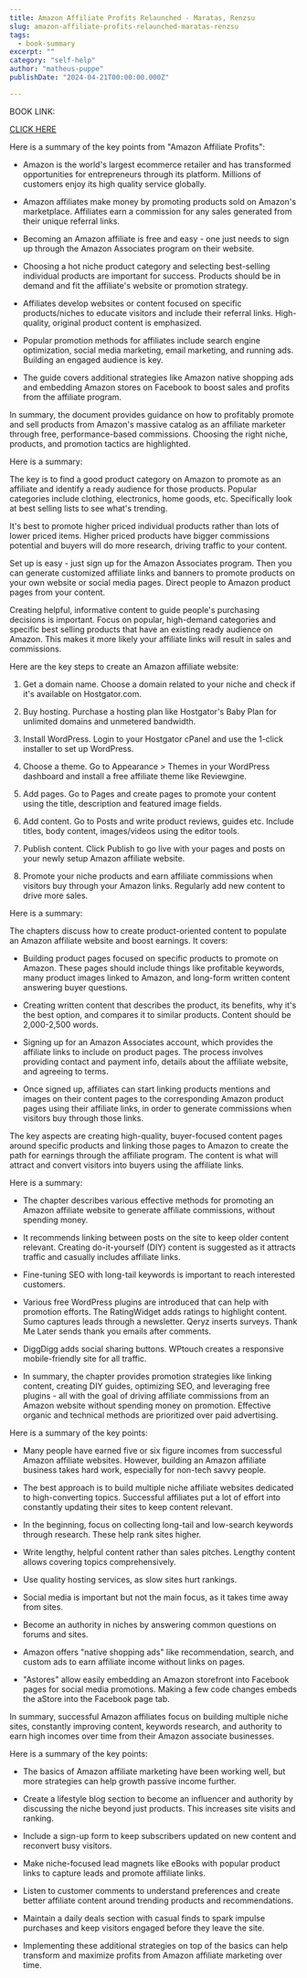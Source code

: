 ```yaml
---
title: Amazon Affiliate Profits Relaunched - Maratas, Renzsu
slug: amazon-affiliate-profits-relaunched-maratas-renzsu
tags: 
  - book-summary
excerpt: ""
category: "self-help"
author: "matheus-puppe"
publishDate: "2024-04-21T00:00:00.000Z"

---
```


BOOK LINK:

[CLICK HERE](https://www.amazon.com/gp/search?ie=UTF8&tag=matheuspupp0a-20&linkCode=ur2&linkId=4410b525877ab397377c2b5e60711c1a&camp=1789&creative=9325&index=books&keywords=amazon-affiliate-profits-relaunched-maratas-renzsu)



 Here is a summary of the key points from "Amazon Affiliate Profits":

- Amazon is the world's largest ecommerce retailer and has transformed opportunities for entrepreneurs through its platform. Millions of customers enjoy its high quality service globally. 

- Amazon affiliates make money by promoting products sold on Amazon's marketplace. Affiliates earn a commission for any sales generated from their unique referral links. 

- Becoming an Amazon affiliate is free and easy - one just needs to sign up through the Amazon Associates program on their website. 

- Choosing a hot niche product category and selecting best-selling individual products are important for success. Products should be in demand and fit the affiliate's website or promotion strategy.

- Affiliates develop websites or content focused on specific products/niches to educate visitors and include their referral links. High-quality, original product content is emphasized.  

- Popular promotion methods for affiliates include search engine optimization, social media marketing, email marketing, and running ads. Building an engaged audience is key.

- The guide covers additional strategies like Amazon native shopping ads and embedding Amazon stores on Facebook to boost sales and profits from the affiliate program.

In summary, the document provides guidance on how to profitably promote and sell products from Amazon's massive catalog as an affiliate marketer through free, performance-based commissions. Choosing the right niche, products, and promotion tactics are highlighted.

 Here is a summary:

The key is to find a good product category on Amazon to promote as an affiliate and identify a ready audience for those products. Popular categories include clothing, electronics, home goods, etc. Specifically look at best selling lists to see what's trending. 

It's best to promote higher priced individual products rather than lots of lower priced items. Higher priced products have bigger commissions potential and buyers will do more research, driving traffic to your content. 

Set up is easy - just sign up for the Amazon Associates program. Then you can generate customized affiliate links and banners to promote products on your own website or social media pages. Direct people to Amazon product pages from your content.

Creating helpful, informative content to guide people's purchasing decisions is important. Focus on popular, high-demand categories and specific best selling products that have an existing ready audience on Amazon. This makes it more likely your affiliate links will result in sales and commissions.

 Here are the key steps to create an Amazon affiliate website:

1. Get a domain name. Choose a domain related to your niche and check if it's available on Hostgator.com. 

2. Buy hosting. Purchase a hosting plan like Hostgator's Baby Plan for unlimited domains and unmetered bandwidth.

3. Install WordPress. Login to your Hostgator cPanel and use the 1-click installer to set up WordPress. 

4. Choose a theme. Go to Appearance > Themes in your WordPress dashboard and install a free affiliate theme like Reviewgine. 

5. Add pages. Go to Pages and create pages to promote your content using the title, description and featured image fields. 

6. Add content. Go to Posts and write product reviews, guides etc. Include titles, body content, images/videos using the editor tools. 

7. Publish content. Click Publish to go live with your pages and posts on your newly setup Amazon affiliate website. 

8. Promote your niche products and earn affiliate commissions when visitors buy through your Amazon links. Regularly add new content to drive more sales.

 Here is a summary:

The chapters discuss how to create product-oriented content to populate an Amazon affiliate website and boost earnings. It covers:

- Building product pages focused on specific products to promote on Amazon. These pages should include things like profitable keywords, many product images linked to Amazon, and long-form written content answering buyer questions. 

- Creating written content that describes the product, its benefits, why it's the best option, and compares it to similar products. Content should be 2,000-2,500 words. 

- Signing up for an Amazon Associates account, which provides the affiliate links to include on product pages. The process involves providing contact and payment info, details about the affiliate website, and agreeing to terms.

- Once signed up, affiliates can start linking products mentions and images on their content pages to the corresponding Amazon product pages using their affiliate links, in order to generate commissions when visitors buy through those links. 

The key aspects are creating high-quality, buyer-focused content pages around specific products and linking those pages to Amazon to create the path for earnings through the affiliate program. The content is what will attract and convert visitors into buyers using the affiliate links.

 Here is a summary:

- The chapter describes various effective methods for promoting an Amazon affiliate website to generate affiliate commissions, without spending money. 

- It recommends linking between posts on the site to keep older content relevant. Creating do-it-yourself (DIY) content is suggested as it attracts traffic and casually includes affiliate links. 

- Fine-tuning SEO with long-tail keywords is important to reach interested customers. 

- Various free WordPress plugins are introduced that can help with promotion efforts. The RatingWidget adds ratings to highlight content. Sumo captures leads through a newsletter. Qeryz inserts surveys. Thank Me Later sends thank you emails after comments. 

- DiggDigg adds social sharing buttons. WPtouch creates a responsive mobile-friendly site for all traffic. 

- In summary, the chapter provides promotion strategies like linking content, creating DIY guides, optimizing SEO, and leveraging free plugins - all with the goal of driving affiliate commissions from an Amazon website without spending money on promotion. Effective organic and technical methods are prioritized over paid advertising.

 Here is a summary of the key points:

- Many people have earned five or six figure incomes from successful Amazon affiliate websites. However, building an Amazon affiliate business takes hard work, especially for non-tech savvy people. 

- The best approach is to build multiple niche affiliate websites dedicated to high-converting topics. Successful affiliates put a lot of effort into constantly updating their sites to keep content relevant.

- In the beginning, focus on collecting long-tail and low-search keywords through research. These help rank sites higher. 

- Write lengthy, helpful content rather than sales pitches. Lengthy content allows covering topics comprehensively. 

- Use quality hosting services, as slow sites hurt rankings. 

- Social media is important but not the main focus, as it takes time away from sites. 

- Become an authority in niches by answering common questions on forums and sites.

- Amazon offers "native shopping ads" like recommendation, search, and custom ads to earn affiliate income without links on pages. 

- "Astores" allow easily embedding an Amazon storefront into Facebook pages for social media promotions. Making a few code changes embeds the aStore into the Facebook page tab.

In summary, successful Amazon affiliates focus on building multiple niche sites, constantly improving content, keywords research, and authority to earn high incomes over time from their Amazon associate businesses.

 Here is a summary of the key points:

- The basics of Amazon affiliate marketing have been working well, but more strategies can help growth passive income further. 

- Create a lifestyle blog section to become an influencer and authority by discussing the niche beyond just products. This increases site visits and ranking. 

- Include a sign-up form to keep subscribers updated on new content and reconvert busy visitors. 

- Make niche-focused lead magnets like eBooks with popular product links to capture leads and promote affiliate links. 

- Listen to customer comments to understand preferences and create better affiliate content around trending products and recommendations. 

- Maintain a daily deals section with casual finds to spark impulse purchases and keep visitors engaged before they leave the site. 

- Implementing these additional strategies on top of the basics can help transform and maximize profits from Amazon affiliate marketing over time.